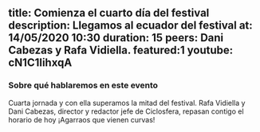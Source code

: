 title: Comienza el cuarto día del festival 
description: Llegamos al ecuador del festival
at: 14/05/2020 10:30
duration: 15
peers: Dani Cabezas y Rafa Vidiella. 
featured:1
youtube: cN1C1IihxqA
----
### Sobre qué hablaremos en este evento

Cuarta jornada y con ella superamos la mitad del festival. Rafa Vidiella y Dani Cabezas, director y redactor jefe de Ciclosfera, repasan contigo el horario de hoy ¡Agarraos que vienen curvas! 

